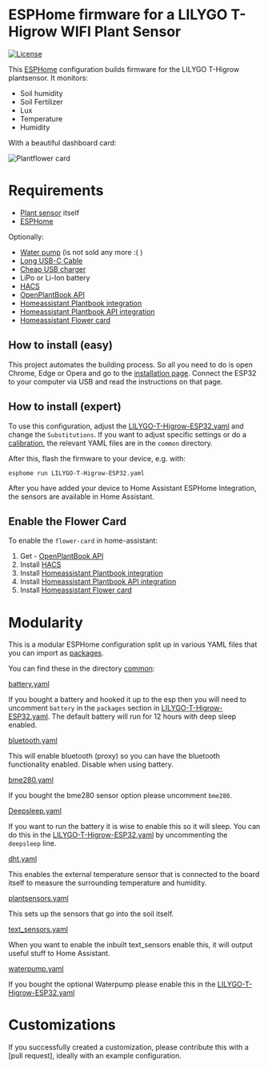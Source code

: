 # ESPHome firmware for a LILYGO T-Higrow WIFI Plant Sensor

[![License](https://img.shields.io/github/license/bruvv/LILYGO-T-Higrow-Esphome.svg)](https://github.com/bruvv/LILYGO-T-Higrow-Esphome/blob/main/LICENSE)

This [ESPHome](https://esphome.io/) configuration builds firmware for the LILYGO T-Higrow plantsensor. It monitors:

- Soil humidity
- Soil Fertilizer
- Lux
- Temperature
- Humidity

With a beautiful dashboard card:

![Plantflower card](https://user-images.githubusercontent.com/203184/183286657-824a0e7f-a140-4d8e-8d6a-387070419dfd.png)

# Requirements

- [Plant sensor](https://s.click.aliexpress.com/e/_ongLgQM) itself
- [ESPHome](https://esphome.io/)

Optionally:

- [Water pump](https://s.click.aliexpress.com/e/_DefUZbV) (is not sold any more :( )
- [Long USB-C Cable](https://s.click.aliexpress.com/e/_oFPnq9a)
- [Cheap USB charger](https://s.click.aliexpress.com/e/_ombe20g)
- LiPo or Li-Ion battery
- [HACS](https://hacs.xyz/docs/setup/download/)
- [OpenPlantBook API](https://open.plantbook.io/)
- [Homeassistant Plantbook integration](https://github.com/Olen/homeassistant-plant)
- [Homeassistant Plantbook API integration](https://github.com/Olen/home-assistant-openplantbook)
- [Homeassistant Flower card](https://github.com/Olen/lovelace-flower-card/tree/new_plant)

## How to install (easy)

This project automates the building process. So all you need to do is open Chrome, Edge or Opera and go to the [installation page](https://bruvv.github.io/LILYGO-T-Higrow-Esphome). Connect the ESP32 to your computer via USB and read the instructions on that page.

## How to install (expert)

To use this configuration, adjust the [LILYGO-T-Higrow-ESP32.yaml](https://github.com/bruvv/LILYGO-T-Higrow-Esphome/blob/main/LILYGO-T-Higrow-ESP32.yaml) and change the `Substitutions`. If you want to adjust specific settings or do a [calibration](https://bruvv.github.io/LILYGO-T-Higrow-Esphome/#how-to-calibrate-the-lilygo-t-higrow-wifi-plant-sensor), the relevant YAML files are in the `common` directory.

After this, flash the firmware to your device, e.g. with:

```
esphome run LILYGO-T-Higrow-ESP32.yaml
```

After you have added your device to Home Assistant ESPHome Integration, the sensors are available in Home Assistant.

## Enable the Flower Card

To enable the `flower-card` in home-assistant:

1. Get - [OpenPlantBook API](https://open.plantbook.io/)
2. Install [HACS](https://hacs.xyz/docs/setup/download/)
3. Install [Homeassistant Plantbook integration](https://github.com/Olen/homeassistant-plant)
4. Install [Homeassistant Plantbook API integration](https://github.com/Olen/home-assistant-openplantbook)
5. Install [Homeassistant Flower card](https://github.com/Olen/lovelace-flower-card/tree/new_plant)

# Modularity

This is a modular ESPHome configuration split up in various YAML files that you can import as [packages](https://esphome.io/guides/configuration-types.html#packages).

You can find these in the directory [common](https://github.com/bruvv/LILYGO-T-Higrow-Esphome/tree/main/common):

[battery.yaml](https://github.com/bruvv/LILYGO-T-Higrow-Esphome/blob/main/common/battery.yaml)

If you bought a battery and hooked it up to the esp then you will need to uncomment `battery` in the `packages` section in [LILYGO-T-Higrow-ESP32.yaml](https://github.com/bruvv/LILYGO-T-Higrow-Esphome/blob/main/LILYGO-T-Higrow-ESP32.yaml). The default battery will run for 12 hours with deep sleep enabled.

[bluetooth.yaml](https://github.com/bruvv/LILYGO-T-Higrow-Esphome/blob/main/common/bluetooth.yaml)

This will enable bluetooth (proxy) so you can have the bluetooth functionality enabled. Disable when using battery.

[bme280.yaml](https://github.com/bruvv/LILYGO-T-Higrow-Esphome/blob/main/common/bme280.yaml)

If you bought the bme280 sensor option please uncomment `bme280`.

[Deepsleep.yaml](https://github.com/bruvv/LILYGO-T-Higrow-Esphome/blob/main/common/deepsleep.yaml)

If you want to run the battery it is wise to enable this so it will sleep. You can do this in the [LILYGO-T-Higrow-ESP32.yaml](https://github.com/bruvv/LILYGO-T-Higrow-Esphome/blob/main/LILYGO-T-Higrow-ESP32.yaml) by uncommenting the `deepsleep` line.

[dht.yaml](https://github.com/bruvv/LILYGO-T-Higrow-Esphome/blob/main/common/dht.yaml)

This enables the external temperature sensor that is connected to the board itself to measure the surrounding temperature and humidity.

[plantsensors.yaml](https://github.com/bruvv/LILYGO-T-Higrow-Esphome/blob/main/common/plantsensors.yaml)

This sets up the sensors that go into the soil itself.

[text_sensors.yaml](https://github.com/bruvv/LILYGO-T-Higrow-Esphome/blob/main/common/text_sensors.yaml)

When you want to enable the inbuilt text_sensors enable this, it will output useful stuff to Home Assistant.

[waterpump.yaml](https://github.com/bruvv/LILYGO-T-Higrow-Esphome/blob/main/common/waterpump.yaml)

If you bought the optional Waterpump please enable this in the [LILYGO-T-Higrow-ESP32.yaml](https://github.com/bruvv/LILYGO-T-Higrow-Esphome/blob/main/LILYGO-T-Higrow-ESP32.yaml)

# Customizations

If you successfully created a customization, please contribute this with a [pull request], ideally with an example configuration.
